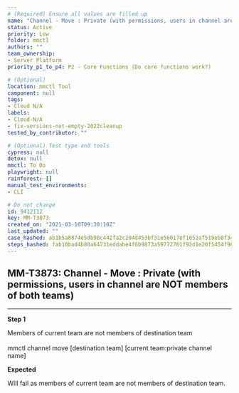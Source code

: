 ```yaml
---
# (Required) Ensure all values are filled up
name: "Channel - Move : Private (with permissions, users in channel are NOT members of both teams)"
status: Active
priority: Low
folder: mmctl
authors: ""
team_ownership:
- Server Platform
priority_p1_to_p4: P2 - Core Functions (Do core functions work?)

# (Optional)
location: mmctl Tool
component: null
tags:
- Cloud N/A
labels:
- Cloud-N/A
- fix-versions-not-empty-2022cleanup
tested_by_contributor: ""

# (Optional) Test type and tools
cypress: null
detox: null
mmctl: To Do
playwright: null
rainforest: []
manual_test_environments:
- CLI

# Do not change
id: 9412112
key: MM-T3873
created_on: "2021-03-10T09:30:10Z"
last_updated: ""
case_hashed: ab1b5a8874e5db98c442fa2c204d453bf31e56017ef1852af519eb8f349aa6999ce63fdf3ea0d6aecdac79fd7a8c2743
steps_hashed: fab10bad4b80a64731eddabe4f6b9873a59772761f92d1e20f5454f96a3830a25970fa21658aff6a3cba489c539cc0b4
---
```


<!-- (Auto-generated) Based on frontmatter's "key" and "name" -->

## MM-T3873: Channel - Move : Private (with permissions, users in channel are NOT members of both teams)

---

**Step 1**

Members of current team are not members of destination team\
\
mmctl channel move \[destination team] \[current team:private channel name]

**Expected**

Will fail as members of current team are not members of destination team.
